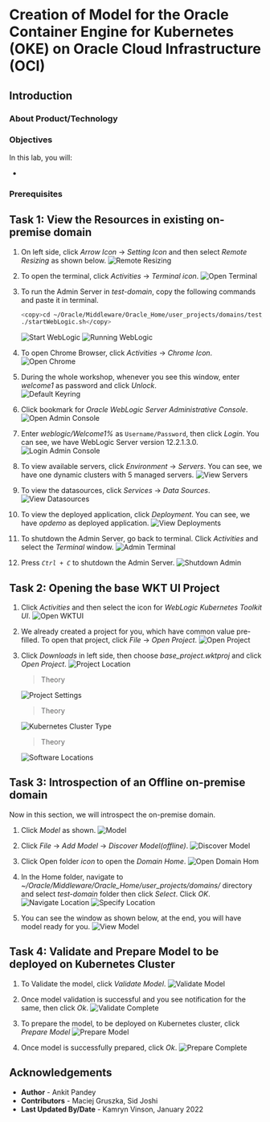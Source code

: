 # Creation of Model for the Oracle Container Engine for Kubernetes (OKE) on Oracle Cloud Infrastructure (OCI)
## Introduction



### About Product/Technology



### Objectives

In this lab, you will:

* 

### Prerequisites



## Task 1: View the Resources in existing on-premise domain

1. On left side, click *Arrow Icon* -> *Setting Icon* and then select *Remote Resizing* as shown below.
    ![Remote Resizing](images/RemoteResizing.png)

2. To open the terminal, click *Activities* -> *Terminal icon*.
    ![Open Terminal](images/OpenTerminal.png)

3. To run the Admin Server in *test-domain*, copy the following commands and paste it in terminal.
    ````bash
    <copy>cd ~/Oracle/Middleware/Oracle_Home/user_projects/domains/test_domain/bin/
    ./startWebLogic.sh</copy>
    ````
    ![Start WebLogic](images/StartWebLogic.png)
    ![Running WebLogic](images/RunningWebLogic.png)
4. To open Chrome Browser, click *Activities* -> *Chrome Icon*.
    ![Open Chrome](images/OpenChrome.png)

5. During the whole workshop, whenever you see this window, enter *welcome1* as password and click *Unlock*.   
    ![Default Keyring](images/DefaultKeyring.png)

6. Click bookmark for *Oracle WebLogic Server Administrative Console*.
    ![Open Admin Console](images/OpenAdminConsole.png)
    
7. Enter *weblogic/Welcome1%* as `Username/Password`, then click *Login*. You can see, we have WebLogic Server version 12.2.1.3.0.   
    ![Login Admin Console](images/LoginAdminConsole.png)

8. To view available servers, click *Environment* -> *Servers*. You can see, we have one dynamic clusters with 5 managed servers. 
    ![View Servers](images/ViewServers.png)

9. To view the datasources, click *Services* -> *Data Sources*.
    ![View Datasources](images/ViewDatasources.png)

10. To view the deployed application, click *Deployment*. You can see, we have *opdemo* as deployed application.
    ![View Deployments](images/ViewDeployments.png)

11. To shutdown the Admin Server, go back to terminal. Click *Activities* and select the *Terminal* window.
    ![Admin Terminal](images/AdminTerminal.png)

12. Press *`Ctrl + C`* to shutdown the Admin Server.
    ![Shutdown Admin](images/ShutdownAdmin.png)


## Task 2: Opening the base WKT UI Project

1. Click *Activities* and then select the icon for *WebLogic Kubernetes Toolkit UI*.
    ![Open WKTUI](images/OpenWKTUI.png)

2. We already created a project for you, which have common value pre-filled. To open that project, click *File* -> *Open Project*. 
    ![Open Project](images/OpenProject.png)

3. Click *Downloads* in left side, then choose *base_project.wktproj* and click *Open Project*.
    ![Project Location](images/ProjectLocation.png)

    > Theory
    
    ![Project Settings](images/ProjectSettings.png)

    > Theory
    
    ![Kubernetes Cluster Type](images/KubernetesClusterType.png)

    > Theory
    
    ![Software Locations](images/SoftwareLocations.png)


## Task 3: Introspection of an Offline on-premise domain 

Now in this section, we will introspect the on-premise domain. 

1. Click *Model* as shown.
    ![Model](images/Model.png)

2. Click *File* -> *Add Model* -> *Discover Model(offline)*.
    ![Discover Model](images/DiscoverModel.png)

3. Click Open folder *icon* to open the *Domain Home*.
    ![Open Domain Hom](images/OpenDomainHome.png)

4. In the Home folder, navigate to *~/Oracle/Middleware/Oracle_Home/user_projects/domains/* directory and select *test-domain* folder then  click *Select*. Click *OK*.
    ![Navigate Location](images/NavigateLocation.png)
    ![Specify Location](images/SpecifyLocation.png)

5. You can see the window as shown below, at the end, you will have model ready for you.
    ![View Model](images/ViewModel.png)

## Task 4: Validate and Prepare Model to be deployed on Kubernetes Cluster

1. To Validate the model, click *Validate Model*.
    ![Validate Model](images/ValidateModel.png)

2. Once model validation is successful and you see notification for the same, then click *Ok*.
    ![Validate Complete](images/ValidateComplete.png)

3. To prepare the model, to be deployed on Kubernetes cluster, click *Prepare Model*
    ![Prepare Model](images/PrepareModel.png)

4. Once model is successfully prepared, click *Ok*.
    ![Prepare Complete](images/PrepareComplete.png)


## Acknowledgements

* **Author** -  Ankit Pandey
* **Contributors** - Maciej Gruszka, Sid Joshi
* **Last Updated By/Date** - Kamryn Vinson, January 2022
